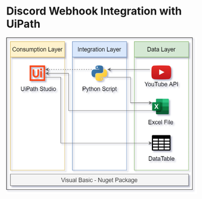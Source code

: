 # Discord Webhook Integration with UiPath

<p align="center">
<img src="https://github.com/jacquim/YouTube-for-UiPath/blob/main/Youtube%20Playlists.png" title="Discord Webhook Integration Architecture">
</p>

